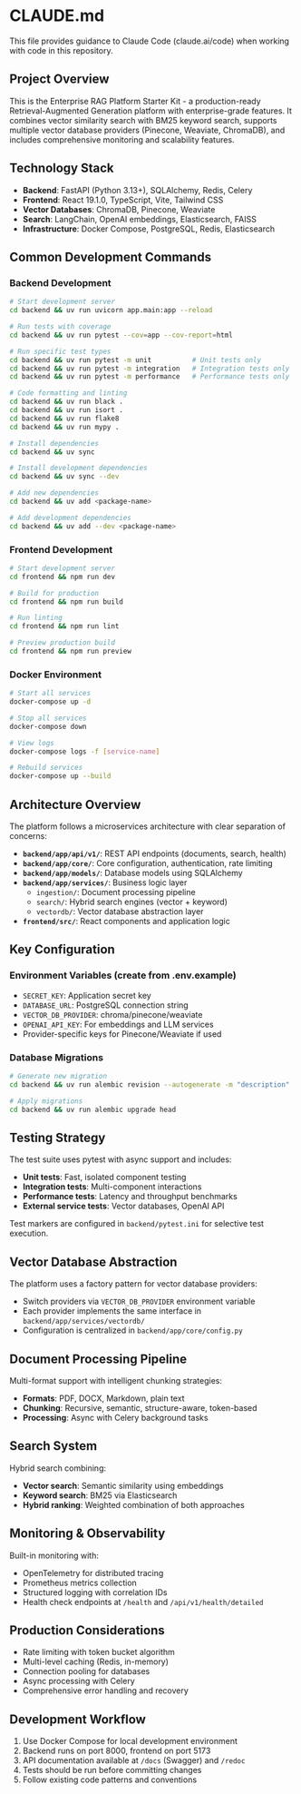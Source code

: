 # CLAUDE.md

This file provides guidance to Claude Code (claude.ai/code) when working with code in this repository.

## Project Overview

This is the Enterprise RAG Platform Starter Kit - a production-ready Retrieval-Augmented Generation platform with enterprise-grade features. It combines vector similarity search with BM25 keyword search, supports multiple vector database providers (Pinecone, Weaviate, ChromaDB), and includes comprehensive monitoring and scalability features.

## Technology Stack

- **Backend**: FastAPI (Python 3.13+), SQLAlchemy, Redis, Celery
- **Frontend**: React 19.1.0, TypeScript, Vite, Tailwind CSS
- **Vector Databases**: ChromaDB, Pinecone, Weaviate
- **Search**: LangChain, OpenAI embeddings, Elasticsearch, FAISS
- **Infrastructure**: Docker Compose, PostgreSQL, Redis, Elasticsearch

## Common Development Commands

### Backend Development

```bash
# Start development server
cd backend && uv run uvicorn app.main:app --reload

# Run tests with coverage
cd backend && uv run pytest --cov=app --cov-report=html

# Run specific test types
cd backend && uv run pytest -m unit          # Unit tests only
cd backend && uv run pytest -m integration   # Integration tests only
cd backend && uv run pytest -m performance   # Performance tests only

# Code formatting and linting
cd backend && uv run black .
cd backend && uv run isort .
cd backend && uv run flake8
cd backend && uv run mypy .

# Install dependencies
cd backend && uv sync

# Install development dependencies
cd backend && uv sync --dev

# Add new dependencies
cd backend && uv add <package-name>

# Add development dependencies
cd backend && uv add --dev <package-name>
```

### Frontend Development

```bash
# Start development server
cd frontend && npm run dev

# Build for production
cd frontend && npm run build

# Run linting
cd frontend && npm run lint

# Preview production build
cd frontend && npm run preview
```

### Docker Environment

```bash
# Start all services
docker-compose up -d

# Stop all services
docker-compose down

# View logs
docker-compose logs -f [service-name]

# Rebuild services
docker-compose up --build
```

## Architecture Overview

The platform follows a microservices architecture with clear separation of concerns:

- **`backend/app/api/v1/`**: REST API endpoints (documents, search, health)
- **`backend/app/core/`**: Core configuration, authentication, rate limiting
- **`backend/app/models/`**: Database models using SQLAlchemy
- **`backend/app/services/`**: Business logic layer
  - `ingestion/`: Document processing pipeline
  - `search/`: Hybrid search engines (vector + keyword)
  - `vectordb/`: Vector database abstraction layer
- **`frontend/src/`**: React components and application logic

## Key Configuration

### Environment Variables (create from .env.example)

- `SECRET_KEY`: Application secret key
- `DATABASE_URL`: PostgreSQL connection string
- `VECTOR_DB_PROVIDER`: chroma/pinecone/weaviate
- `OPENAI_API_KEY`: For embeddings and LLM services
- Provider-specific keys for Pinecone/Weaviate if used

### Database Migrations

```bash
# Generate new migration
cd backend && uv run alembic revision --autogenerate -m "description"

# Apply migrations
cd backend && uv run alembic upgrade head
```

## Testing Strategy

The test suite uses pytest with async support and includes:

- **Unit tests**: Fast, isolated component testing
- **Integration tests**: Multi-component interactions
- **Performance tests**: Latency and throughput benchmarks
- **External service tests**: Vector databases, OpenAI API

Test markers are configured in `backend/pytest.ini` for selective test execution.

## Vector Database Abstraction

The platform uses a factory pattern for vector database providers:

- Switch providers via `VECTOR_DB_PROVIDER` environment variable
- Each provider implements the same interface in `backend/app/services/vectordb/`
- Configuration is centralized in `backend/app/core/config.py`

## Document Processing Pipeline

Multi-format support with intelligent chunking strategies:

- **Formats**: PDF, DOCX, Markdown, plain text
- **Chunking**: Recursive, semantic, structure-aware, token-based
- **Processing**: Async with Celery background tasks

## Search System

Hybrid search combining:

- **Vector search**: Semantic similarity using embeddings
- **Keyword search**: BM25 via Elasticsearch
- **Hybrid ranking**: Weighted combination of both approaches

## Monitoring & Observability

Built-in monitoring with:

- OpenTelemetry for distributed tracing
- Prometheus metrics collection
- Structured logging with correlation IDs
- Health check endpoints at `/health` and `/api/v1/health/detailed`

## Production Considerations

- Rate limiting with token bucket algorithm
- Multi-level caching (Redis, in-memory)
- Connection pooling for databases
- Async processing with Celery
- Comprehensive error handling and recovery

## Development Workflow

1. Use Docker Compose for local development environment
2. Backend runs on port 8000, frontend on port 5173
3. API documentation available at `/docs` (Swagger) and `/redoc`
4. Tests should be run before committing changes
5. Follow existing code patterns and conventions
